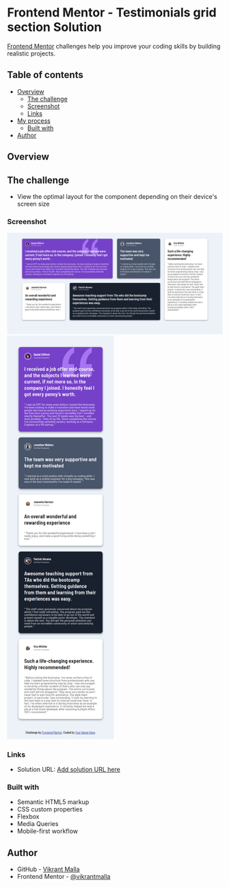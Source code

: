 # Frontend Mentor - Testimonials grid section Solution

[Frontend Mentor](https://www.frontendmentor.io) challenges help you improve your coding skills by building realistic projects.

## Table of contents

- [Overview](#overview)
  - [The challenge](#the-challenge)
  - [Screenshot](#screenshot)
  - [Links](#links)
- [My process](#my-process)
  - [Built with](#built-with)
- [Author](#author)

## Overview

## The challenge

- View the optimal layout for the component depending on their device's screen size

### Screenshot

<img src="./design/Screenshot1.png"  width="800"/>
<img src="./design/Screenshot2.png"  width="250"/>

### Links

- Solution URL: [Add solution URL here](https://www.frontendmentor.io/profile/vikrantmalla)


### Built with

- Semantic HTML5 markup
- CSS custom properties
- Flexbox
- Media Queries
- Mobile-first workflow

## Author

- GitHub - [Vikrant Malla](https://github.com/vikrantmalla)
- Frontend Mentor - [@vikrantmalla](https://www.frontendmentor.io/profile/vikrantmalla)
